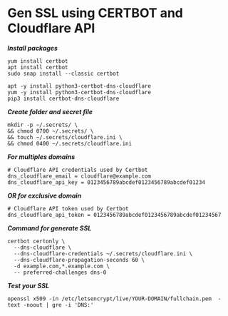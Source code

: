 # Gen SSL using CERTBOT and Cloudflare API

***Install packages***
```
yum install certbot
apt install certbot
sudo snap install --classic certbot
```

```
apt -y install python3-certbot-dns-cloudflare
yum -y install python3-certbot-dns-cloudflare
pip3 install certbot-dns-cloudflare
```

***Create folder and secret file***
```
mkdir -p ~/.secrets/ \
&& chmod 0700 ~/.secrets/ \
&& touch ~/.secrets/cloudflare.ini \
&& chmod 0400 ~/.secrets/cloudflare.ini
```

***For multiples domains***
```
# Cloudflare API credentials used by Certbot
dns_cloudflare_email = cloudflare@example.com
dns_cloudflare_api_key = 0123456789abcdef0123456789abcdef01234
```

***OR for exclusive domain***
```
# Cloudflare API token used by Certbot
dns_cloudflare_api_token = 0123456789abcdef0123456789abcdef01234567
```

***Command for generate SSL***
```
certbot certonly \
  --dns-cloudflare \
  --dns-cloudflare-credentials ~/.secrets/cloudflare.ini \
  --dns-cloudflare-propagation-seconds 60 \
  -d example.com,*.example.com \
  -- preferred-challenges dns-0
```

***Test your SSL***
```
openssl x509 -in /etc/letsencrypt/live/YOUR-DOMAIN/fullchain.pem  -text -noout | gre -i 'DNS:'
```

